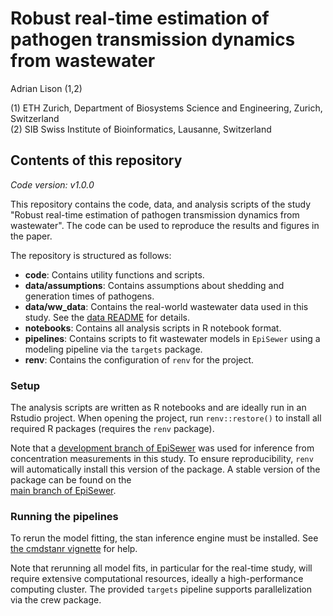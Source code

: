 # Robust real-time estimation of pathogen transmission dynamics from wastewater

Adrian Lison (1,2)

(1) ETH Zurich, Department of Biosystems Science and Engineering, Zurich, Switzerland\
(2) SIB Swiss Institute of Bioinformatics, Lausanne, Switzerland

## Contents of this repository
*Code version: v1.0.0*

This repository contains the code, data, and analysis scripts of the
study "Robust real-time estimation of pathogen transmission dynamics from wastewater".
The code can be used to reproduce the results and figures in the paper.

The repository is structured as follows:
- **code**: Contains utility functions and scripts.
- **data/assumptions**: Contains assumptions about shedding and generation times of pathogens.
- **data/ww_data**: Contains the real-world wastewater data used in this study.
  See the [data README](data/ww_data/README.md) for details.
- **notebooks**: Contains all analysis scripts in R notebook format.
- **pipelines**: Contains scripts to fit wastewater models in `EpiSewer` using a
  modeling pipeline via the `targets` package.
- **renv**: Contains the configuration of `renv` for the project.

### Setup
The analysis scripts are written as R notebooks and are ideally run in an Rstudio
project. When opening the project, run `renv::restore()` to install all required
R packages (requires the `renv` package).

Note that a 
[development branch of EpiSewer](https://github.com/adrian-lison/EpiSewer/tree/shedding_dist_estimate) 
was used for inference from concentration measurements in this study. To ensure
reproducibility, `renv` will automatically install this version of the package.
A stable version of the package can be found on the  
[main branch of EpiSewer](https://github.com/adrian-lison/EpiSewer).

### Running the pipelines
To rerun the model fitting, the stan inference engine must be installed.
See [the cmdstanr vignette](https://mc-stan.org/cmdstanr/articles/cmdstanr.html)
for help.

Note that rerunning all model fits, in particular for the real-time study, will 
require extensive computational resources, ideally a high-performance computing
cluster. The provided `targets` pipeline supports parallelization via the crew package. 